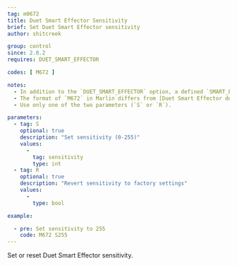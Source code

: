 ```yaml
---
tag: m0672
title: Duet Smart Effector Sensitivity
brief: Set Duet Smart Effector sensitivity
author: shitcreek

group: control
since: 2.0.2
requires: DUET_SMART_EFFECTOR

codes: [ M672 ]

notes:
  - In addition to the `DUET_SMART_EFFECTOR` option, a defined `SMART_EFFECTOR_MOD_PIN` is also required.
  - The format of `M672` in Marlin differs from [Duet Smart Effector documentation](//duet3d.dozuki.com/Wiki/Smart_effector_and_carriage_adapters_for_delta_printer).
  - Use only one of the two parameters (`S` or `R`).

parameters:
  - tag: S
    optional: true
    description: "Set sensitivity (0-255)"
    values:
      -
        tag: sensitivity
        type: int
  - tag: R
    optional: true
    description: "Revert sensitivity to factory settings"
    values:
      -
        type: bool

example:

  - pre: Set sensitivity to 255
    code: M672 S255
---
```


Set or reset Duet Smart Effector sensitivity.
